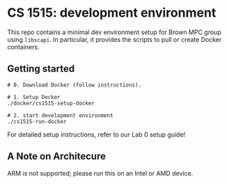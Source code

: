 # CS 1515: development environment

This repo contains a minimal dev environment setup for Brown MPC group using `libscapi`. In particular, it provides the scripts to pull or create Docker containers.

## Getting started

```
# 0. Download Docker (follow instructions).

# 1. Setup Docker
./docker/cs1515-setup-docker

# 2. start development environment
./cs1515-run-docker
```

For detailed setup instructions, refer to our Lab 0 setup guide!

## A Note on Architecure

ARM is not supported; please run this on an Intel or AMD device.

